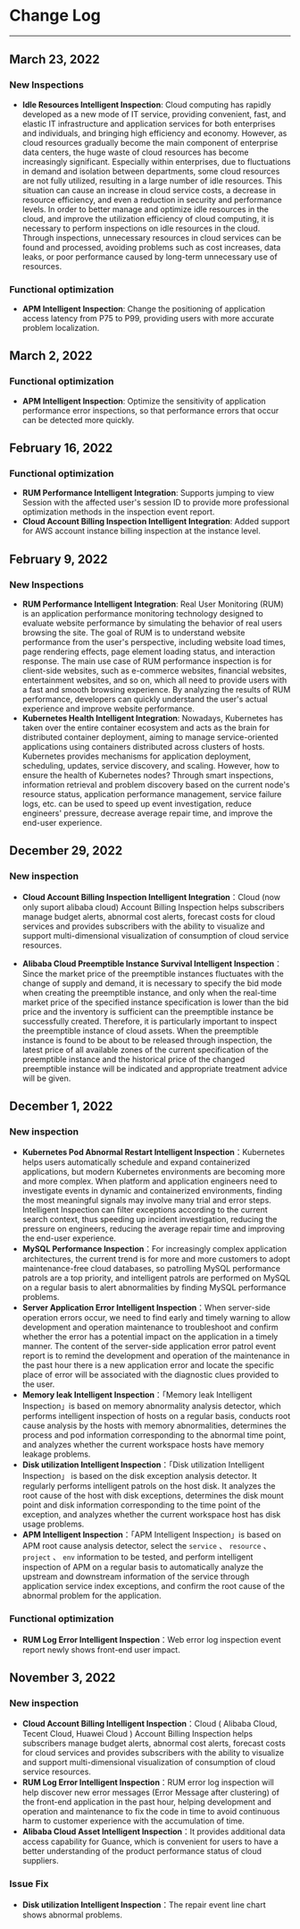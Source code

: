 # Change Log



---



## March 23, 2022

### New Inspections

* **Idle Resources Intelligent Inspection**: Cloud computing has rapidly developed as a new mode of IT service, providing convenient, fast, and elastic IT infrastructure and application services for both enterprises and individuals, and bringing high efficiency and economy. However, as cloud resources gradually become the main component of enterprise data centers, the huge waste of cloud resources has become increasingly significant. Especially within enterprises, due to fluctuations in demand and isolation between departments, some cloud resources are not fully utilized, resulting in a large number of idle resources. This situation can cause an increase in cloud service costs, a decrease in resource efficiency, and even a reduction in security and performance levels. In order to better manage and optimize idle resources in the cloud, and improve the utilization efficiency of cloud computing, it is necessary to perform inspections on idle resources in the cloud. Through inspections, unnecessary resources in cloud services can be found and processed, avoiding problems such as cost increases, data leaks, or poor performance caused by long-term unnecessary use of resources.

### Functional optimization

- **APM Intelligent Inspection**: Change the positioning of application access latency from P75 to P99, providing users with more accurate problem localization.



## March 2, 2022

### Functional optimization

- **APM Intelligent Inspection**: Optimize the sensitivity of application performance error inspections, so that performance errors that occur can be detected more quickly.



## February 16, 2022

### Functional optimization

- **RUM Performance Intelligent Integration**: Supports jumping to view Session with the affected user's session ID to provide more professional optimization methods in the inspection event report.
- **Cloud Account Billing Inspection Intelligent Integration**: Added support for AWS account instance billing inspection at the instance level.



## February 9, 2022

### New Inspections

* **RUM Performance Intelligent Integration**: Real User Monitoring (RUM) is an application performance monitoring technology designed to evaluate website performance by simulating the behavior of real users browsing the site. The goal of RUM is to understand website performance from the user's perspective, including website load times, page rendering effects, page element loading status, and interaction response. The main use case of RUM performance inspection is for client-side websites, such as e-commerce websites, financial websites, entertainment websites, and so on, which all need to provide users with a fast and smooth browsing experience. By analyzing the results of RUM performance, developers can quickly understand the user's actual experience and improve website performance.
* **Kubernetes Health Intelligent Integration**: Nowadays, Kubernetes has taken over the entire container ecosystem and acts as the brain for distributed container deployment, aiming to manage service-oriented applications using containers distributed across clusters of hosts. Kubernetes provides mechanisms for application deployment, scheduling, updates, service discovery, and scaling. However, how to ensure the health of Kubernetes nodes? Through smart inspections, information retrieval and problem discovery based on the current node's resource status, application performance management, service failure logs, etc. can be used to speed up event investigation, reduce engineers' pressure, decrease average repair time, and improve the end-user experience.



## December 29, 2022

### New inspection

* **Cloud Account Billing Inspection Intelligent Integration**：Cloud (now only suport alibaba cloud) Account Billing Inspection helps subscribers manage budget alerts, abnormal cost alerts, forecast costs for cloud services and provides subscribers with the ability to visualize and support multi-dimensional visualization of consumption of cloud service resources.

* **Alibaba Cloud Preemptible Instance Survival Intelligent Inspection**：Since the market price of the preemptible instances fluctuates with the change of supply and demand, it is necessary to specify the bid mode when creating the preemptible instance, and only when the real-time market price of the specified instance specification is lower than the bid price and the inventory is sufficient can the preemptible instance be successfully created. Therefore, it is particularly important to inspect the preemptible instance of cloud assets. When the preemptible instance is found to be about to be released through inspection, the latest price of all available zones of the current specification of the preemptible instance and the historical price of the changed preemptible instance will be indicated and appropriate treatment advice will be given.



## December 1, 2022

### New inspection

* **Kubernetes Pod Abnormal Restart Intelligent Inspection**：Kubernetes helps users automatically schedule and expand containerized applications, but modern Kubernetes environments are becoming more and more complex. When platform and application engineers need to investigate events in dynamic and containerized environments, finding the most meaningful signals may involve many trial and error steps. Intelligent Inspection can filter exceptions according to the current search context, thus speeding up incident investigation, reducing the pressure on engineers, reducing the average repair time and improving the end-user experience.
* **MySQL Performance Inspection**：For increasingly complex application architectures, the current trend is for more and more customers to adopt maintenance-free cloud databases, so patrolling MySQL performance patrols are a top priority, and intelligent patrols are performed on MySQL on a regular basis to alert abnormalities by finding MySQL performance problems.
* **Server Application Error Intelligent Inspection**：When server-side operation errors occur, we need to find early and timely warning to allow development and operation maintenance to troubleshoot and confirm whether the error has a potential impact on the application in a timely manner. The content of the server-side application error patrol event report is to remind the development and operation of the maintenance in the past hour there is a new application error and locate the specific place of error will be associated with the diagnostic clues provided to the user.
* **Memory leak Intelligent Inspection**：「Memory leak Intelligent Inspection」is based on memory abnormality analysis detector, which performs intelligent inspection of hosts on a regular basis, conducts root cause analysis by the hosts with memory abnormalities, determines the process and pod information corresponding to the abnormal time point, and analyzes whether the current workspace hosts have memory leakage problems.
* **Disk utilization Intelligent Inspection**：「Disk utilization Intelligent Inspection」 is based on the disk exception analysis detector. It regularly performs intelligent patrols on the host disk. It analyzes the root cause of the host with disk exceptions, determines the disk mount point and disk information corresponding to the time point of the exception, and analyzes whether the current workspace host has disk usage problems.
* **APM Intelligent Inspection**：「APM Intelligent Inspection」is based on APM root cause analysis detector, select the `service` 、 `resource` 、 `project` 、 `env` information to be tested, and perform intelligent inspection of APM on a regular basis to automatically analyze the upstream and downstream information of the service through application service index exceptions, and confirm the root cause of the abnormal problem for the application.

### Functional optimization

* **RUM Log Error Intelligent Inspection**：Web error log inspection event report newly shows front-end user impact.



## November 3, 2022

### New inspection

* **Cloud Account Billing Intelligent Inspection**：Cloud ( Alibaba Cloud, Tecent Cloud, Huawei Cloud ) Account Billing Inspection helps subscribers manage budget alerts, abnormal cost alerts, forecast costs for cloud services and provides subscribers with the ability to visualize and support multi-dimensional visualization of consumption of cloud service resources.
* **RUM Log Error Intelligent Inspection**：RUM error log inspection will help discover new error messages (Error Message after clustering) of the front-end application in the past hour, helping development and operation and maintenance to fix the code in time to avoid continuous harm to customer experience with the accumulation of time.
* **Alibaba Cloud Asset Intelligent Inspection**：It provides additional data access capability for Guance, which is convenient for users to have a better understanding of the product performance status of cloud suppliers.

### Issue Fix

* **Disk utilization Intelligent Inspection**：The repair event line chart shows abnormal problems.
